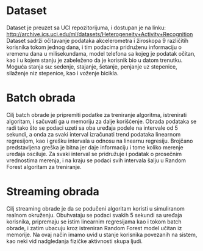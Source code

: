 # Dataset
Dataset je preuzet sa UCI repozitorijuma, i dostupan je na linku: http://archive.ics.uci.edu/ml/datasets/Heterogeneity+Activity+Recognition
Dataset sadrži očitavanje podataka akcelerometra i žiroskopa 9 različitih korisnika tokom jednog dana, i tim podacima pridruženu informaciju o vremenu dana u milisekundama, model telefona sa kojeg je podatak očitan, kao i u kojem stanju je zabeleženo da je korisnik bio u datom trenutku. Moguća stanja su: sedenje, stajanje, šetanje, penjanje uz stepenice, silaženje niz stepenice, kao i voženje bicikla.
# Batch obrada
Cilj batch obrade je pripremiti podatke za treniranje algoritma, istrenirati algoritam, i sačuvati ga u memoriju za dalje korišćenje. Obrada podataka se radi tako što se podaci uzeti sa oba uređaja podele na intervale od 5 sekundi, a onda za svaki interval izračunati trend podataka linearnom regresijom, kao i grešku intervala u odnosu na linearnu regresiju. Brojčano predstavljena greška je bitna jer daje informaciju i tome koliko merenje uređaja osciluje. Za svaki interval se pridružuje i podatak o prosečnim vrednostima merenja, i na kraju se podaci svih intervala šalju u Random Forest algoritam za treniranje.
# Streaming obrada
Cilj streaming obrade je da se podučeni algoritam koristi u simuliranom realnom okruženju. Obuhvataju se podaci svakih 5 sekundi sa uređaja korisnika, pripremaju se istim linearnim regresijama kao i tokom batch obrade, i zatim ubacuju kroz istreniran Random Forest model učitan iz memorije. Na ovaj način imamo uvid u stanje korisnika povezanih na sistem, kao neki vid nadgledanja fizičke aktivnosti skupa ljudi.
